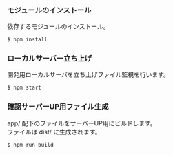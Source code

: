 ### モジュールのインストール

依存するモジュールのインストール。

```sh
$ npm install
```

### ローカルサーバー立ち上げ

開発用ローカルサーバを立ち上げファイル監視を行います。

```sh
$ npm start
```

### 確認サーバーUP用ファイル生成

app/ 配下のファイルをサーバーUP用にビルドします。  
ファイルは dist/ に生成されます。

```sh
$ npm run build
```
